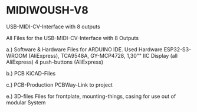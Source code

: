 # MIDIWOUSH-V8
USB-MIDI-CV-Interface with 8 outputs

All Files for the USB-MIDI-CV-Interface with 8 Outputs

a.) Software & Hardware
Files for ARDUINO IDE. Used Hardware ESP32-S3-WROOM (AliExpress), TCA9548A, GY-MCP4728, 1,30"" IIC Display (all AliExpress)
4 push-buttons (AliExpress)

b.) PCB
KiCAD-Files

c.) PCB-Production
PCBWay-Link to project

e.) 3D-files
Files for frontplate, mounting-things, casing for use out of modular System


